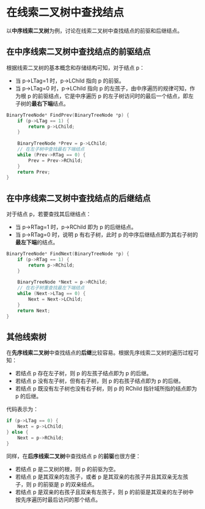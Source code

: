 # 在线索二叉树中查找结点

以**中序线索二叉树**为例，讨论在线索二叉树中查找结点的前驱和后继结点。

## 在中序线索二叉树中查找结点的前驱结点

根据线索二叉树的基本概念和存储结构可知，对于结点 p：

- 当 p->LTag=1 时，p->LChild 指向 p 的前驱。
- 当 p->LTag=0 时，p->LChild 指向 p 的左孩子，由中序遍历的规律可知，作为根 p 的前驱结点，它是中序遍历 p 的左子树访问时的最后一个结点，即左子树的**最右下端**结点。

```c
BinaryTreeNode* FindPrev(BinaryTreeNode *p) {
    if (p->LTag == 1) {
        return p->LChild;
    }
    
    BinaryTreeNode *Prev = p->LChild;
    // 在左子树中查找最右下端结点
    while (Prev->RTag == 0) {
        Prev = Prev->RChild;
    }
    return Prev;
}
```

## 在中序线索二叉树中查找结点的后继结点

对于结点 p，若要查找其后继结点：

- 当 p->RTag=1 时，p->RChild 即为 p 的后继结点。
- 当 p->RTag=0 时，说明 p 有右子树，此时 p 的中序后继结点即为其右子树的**最左下端**的结点。

```c
BinaryTreeNode* FindNext(BinaryTreeNode *p) {
    if (p->RTag == 1) {
        return p->RChild;
    }
    
    BinaryTreeNode *Next = p->RChild;
    // 在右子树重查找最左下端结点
    while (Next->LTag == 0) {
        Next = Next->LChild;
    }
    return Next;
}
```

## 其他线索树

在**先序线索二叉树**中查找结点的**后继**比较容易。根据先序线索二叉树的遍历过程可知：

- 若结点 p 存在左子树，则 p 的左孩子结点即为 p 的后继。
- 若结点 p 没有左子树，但有右子树，则 p 的右孩子结点即为 p 的后继。
- 若结点 p 既没有左子树也没有右子树，则 p 的 RChild 指针域所指的结点即为 p 的后继。

代码表示为：

```c
if (p->LTag == 0) {
    Next = p->LChild;
} else {
    Next = p->RChild;
}
```

同样，在**后序线索二叉树**中查找结点 p 的**前驱**也很方便：

- 若结点 p 是二叉树的根，则 p 的前驱为空。
- 若结点 p 是其双亲的左孩子，或者 p 是其双亲的右孩子并且其双亲无左孩子，则 p 的前驱是 p 的双亲结点。
- 若结点 p 是双亲的右孩子且双亲有左孩子，则 p 的前驱是其双亲的左子树中按先序遍历时最后访问的那个结点。